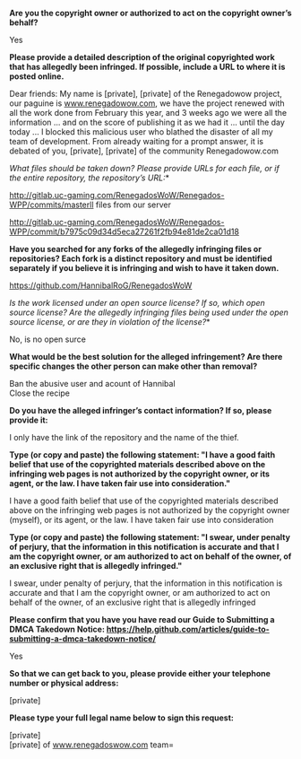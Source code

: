 **Are you the copyright owner or authorized to act on the copyright owner’s behalf?**

Yes

**Please provide a detailed description of the original copyrighted work that has allegedly been infringed. If possible, include a URL to where it is posted online.**

Dear friends: My name is [private], [private] of the Renegadowow project, our paguine is www.renegadowow.com, we have the project renewed with all the work done from February this year, and 3 weeks ago we were all the information ... and on the score of publishing it as we had it ... until the day today ... I blocked this malicious user who blathed the disaster of all my team of development. From already waiting for a prompt answer, it is debated of you, [private], [private] of the community Renegadowow.com

*What files should be taken down? Please provide URLs for each file, or if the entire repository, the repository’s URL:**

http://gitlab.uc-gaming.com/RenegadosWoW/Renegados-WPP/commits/masterll files from our server

http://gitlab.uc-gaming.com/RenegadosWoW/Renegados-WPP/commit/b7975c09d34d5eca27261f2fb94e81de2ca01d18

**Have you searched for any forks of the allegedly infringing files or repositories? Each fork is a distinct repository and must be identified separately if you believe it is infringing and wish to have it taken down.**

https://github.com/HannibalRoG/RenegadosWoW

*Is the work licensed under an open source license? If so, which open source license? Are the allegedly infringing files being used under the open source license, or are they in violation of the license?**

No, is no open surce

**What would be the best solution for the alleged infringement? Are there specific changes the other person can make other than removal?**

Ban the abusive user and acount of Hannibal  
Close the recipe

**Do you have the alleged infringer’s contact information? If so, please provide it:**

I only have the link of the repository and the name of the thief.

**Type (or copy and paste) the following statement: "I have a good faith belief that use of the copyrighted materials described above on the infringing web pages is not authorized by the copyright owner, or its agent, or the law. I have taken fair use into consideration."**

I have a good faith belief that use of the copyrighted materials described above on the infringing web pages is not authorized by the copyright owner (myself), or its agent, or the law. I have taken fair use into consideration

**Type (or copy and paste) the following statement: "I swear, under penalty of perjury, that the information in this notification is accurate and that I am the copyright owner, or am authorized to act on behalf of the owner, of an exclusive right that is allegedly infringed."**

I swear, under penalty of perjury, that the information in this notification is accurate and that I am the copyright owner, or am authorized to act on behalf of the owner, of an exclusive right that is allegedly infringed

**Please confirm that you have you have read our Guide to Submitting a DMCA Takedown Notice: https://help.github.com/articles/guide-to-submitting-a-dmca-takedown-notice/**

Yes

**So that we can get back to you, please provide either your telephone number or physical address:**

[private]

**Please type your full legal name below to sign this request:**

[private]  
[private] of www.renegadoswow.com team=
